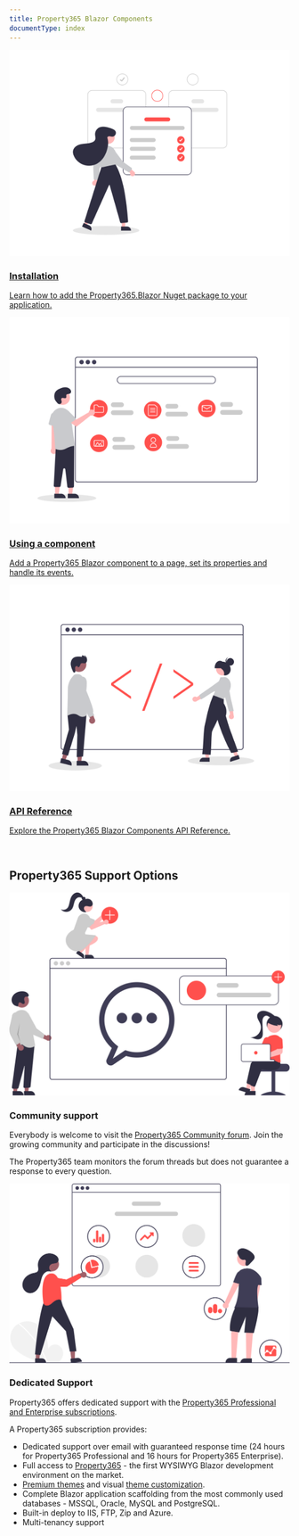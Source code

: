 ```yaml
---
title: Property365 Blazor Components
documentType: index
---
```


<div class="row text-center">
    <div class="col-md-4">
        <a href="guides/getting-started/installation.html" class="card-link">
            <img class="illustration" src="images/install.svg">
            <h3>Installation</h3>
            <p>Learn how to add the Property365.Blazor Nuget package to your application.</p>
        </a>
    </div>
    <div class="col-md-4">
        <a href="guides/getting-started/use-component.html" class="card-link">
            <img class="illustration" src="images/using-a-component.svg">
            <h3>Using a component</h3>
            <p>Add a Property365 Blazor component to a page, set its properties and handle its events.</p>
        </a>
    </div>
    <div class="col-md-4">
        <a href="api/index.html" class="card-link">
            <img class="illustration" src="images/api-reference.svg">
            <h3>API Reference</h3>
            <p>Explore the Property365 Blazor Components API Reference.</p>
        </a>
    </div>
</div>

<div class="row text-center" style="margin-top: 60px; margin-bottom: 120px;">
    <h2 class="subtitle">Property365 Support Options</h2>
    <div class="col-md-4 col-md-offset-1">
        <img class="illustration" src="images/community.svg">
        <h3>Community support</h3>
        <p class="text-left">Everybody is welcome to visit the <a href="https://forum.radzen.com" target="_blank">Property365 Community forum</a>. Join the growing community and participate in the discussions!</p>
        <p class="text-left">The Property365 team monitors the forum threads but does not guarantee a response to every question.</p>
    </div>
    <div class="col-md-4 col-md-offset-2">
        <img class="illustration" src="images/premium.svg">
        <h3>Dedicated Support</h3>
        <p class="text-left">Property365 offers dedicated support with the <a href="https://www.radzen.com/pricing/" target="_blank" title="See Pricing">Property365 Professional and Enterprise subscriptions</a>.</p>
        <p >A Property365 subscription provides:</p>
        <ul class="text-left">
            <li>Dedicated support over email with guaranteed response time (24 hours for Property365 Professional and 16 hours for Property365 Enterprise).</li>
            <li>Full access to <a href="https://www.radzen.com/" target="_blank">Property365</a> - the first WYSIWYG Blazor development environment on the market.</li>
            <li><a href="https://www.radzen.com/documentation/premium-themes/" target="_blank">Premium themes</a> and visual <a href="https://www.radzen.com/documentation/theme-customization/" target="_blank">theme customization</a>.</li>
            <li>Complete Blazor application scaffolding from the most commonly used databases - MSSQL, Oracle, MySQL and PostgreSQL.</li>
            <li>Built-in deploy to IIS, FTP, Zip and Azure.</li>
            <li>Multi-tenancy support</li>
        </ul>
    </div>
</div>